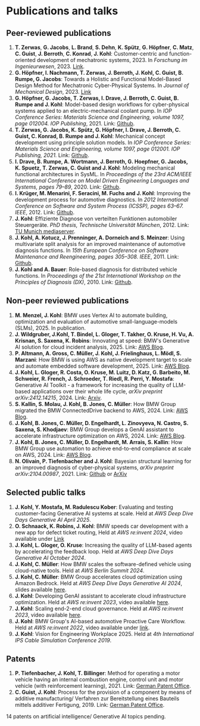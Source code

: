 # Publications and talks

## Peer-reviewed publications
1. **T. Zerwas**, **G. Jacobs**, **L. Brand**, **S. Dehn**, **K. Spütz**, **G. Höpfner**, **C. Matz**, **C. Guist**, **J. Berroth**, **C. Konrad**, **J. Kohl**: Customer-centric and function-oriented development of mechatronic systems, 2023. In *Forschung im Ingenieurwesen*, 2023. [Link](https://link.springer.com/article/10.1007/s10010-023-00658-7).
2. **G. Höpfner, I. Nachmann, T. Zerwas, J. Berroth, J. Kohl, C. Guist, B. Rumpe, G. Jacobs**: Towards a Holistic and Functional Model-Based Design Method for Mechatronic Cyber-Physical Systems. In *Journal of Mechanical Design*, 2023. [Link](https://asmedigitalcollection.asme.org/computingengineering/article-abstract/doi/10.1115/1.4056807/1156489/Towards-a-Holistic-and-Functional-Model-Based)
3.  **G. Höpfner, G. Jacobs, T. Zerwas, I. Drave, J. Berroth, C. Guist, B. Rumpe and J. Kohl**: Model-based design workflows for cyber-physical systems applied to an electric-mechanical coolant pump. In *IOP Conference Series: Materials Science and Engineering, volume 1097, page 012004. IOP Publishing*, 2021. Link: [Github](https://github.com/JensKohl/Publications/blob/main/2021%20Model-Based%20Design%20Workflows%20for%20Cyber-Physical%20Systems%20Applied%20to%20an%20Electric-Mechanical%20Coolant%20Pump.pdf).
4.  **T. Zerwas, G. Jacobs, K. Spütz, G. Höpfner, I. Drave, J. Berroth, C. Guist, C. Konrad, B. Rumpe and J. Kohl**: Mechanical concept development using principle solution models. In *IOP Conference Series: Materials Science and Engineering, volume 1097, page 012001. IOP Publishing, 2021.* Link: [Github](https://github.com/JensKohl/Publications/blob/main/2021%20Mechanical%20concept%20development%20using%20principle%20solution%20models.pdf).
5.  **I. Drave, B. Rumpe, A. Wortmann, J. Berroth, G. Hoepfner, G. Jacobs, K. Spuetz, T. Zerwas, C. Guist and J. Kohl**: Modeling mechanical functional architectures in SysML. In *Proceedings of the 23rd ACM/IEEE International Conference on Model Driven Engineering Languages and Systems, pages 79–89*, 2020. Link: [Github](https://github.com/JensKohl/Publications/blob/main/2020%20Modeling-Mechanical-Functional-Architectures-in-SysML.pdf).
6.  **I. Krüger, M. Menarini, F. Seracini, M. Fuchs and J. Kohl**: Improving the development process for automotive diagnostics. In *2012 International Conference on Software and System Process (ICSSP), pages 63–67. IEEE*, 2012. Link: [Github](https://github.com/JensKohl/Publications/blob/main/2012%20Improving%20Development%20Process%20for%20Automotive%20Diagnostics.pdf).
7.  **J. Kohl**: Effiziente Diagnose von verteilten Funktionen automobiler Steuergeräte. *PhD thesis, Technische Universität München*, 2012. 
Link: [TU Munich mediaserver](https://mediatum.ub.tum.de/doc/1080315/1080315.pdf).
8.  **J. Kohl, A. Kotucz, J. Prenninger, A. Dorneich and S. Meinzer**: Using multivariate split analysis for an improved maintenance of automotive diagnosis functions. In *15th European Conference on Software Maintenance and Reengineering, pages 305–308. IEEE*, 2011. Link: [Github](https://github.com/JensKohl/Publications/blob/main/2011%20Using%20multivariate%20split%20analysis%20for%20an%20improved%20maintenance%20of%20automotive%20diagnosis%20functions.pdf).
9.  **J. Kohl and A. Bauer**: Role-based diagnosis for distributed vehicle functions. In *Proceedings of the 21st International Workshop on the Principles of Diagnosis (DX)*, 2010. Link: [Github](https://github.com/JensKohl/Publications/blob/main/2010%20Role-Based%20Diagnosis%20for%20Distributed%20Vehicle%20Functions.pdf).

## Non-peer reviewed publications
1. **M. Menzel, J. Kohl**: BMW uses Vertex AI to automate building, optimization and evaluation of automotive small-language-models (SLMs), 2025. In publication.
2. **J. Wildgruber, J.Kohl, T. Bindel, L. Gloger, T. Takher, O. Kruse, H. Vu, A. Krisnan, S. Saxena, K. Robins**: Innovating at speed: BMW's Generative AI solution for cloud incident analysis, 2025. Link: [AWS Blog](https://aws.amazon.com/blogs/machine-learning/innovating-at-speed-bmws-generative-ai-solution-for-cloud-incident-analysis/).
3. **P. Altmann, A. Gross, C. Müller, J. Kohl, J. Frielinghaus, L. Mödl, S. Marzani**: How BMW is using AWS as native development target to scale and automate embedded software development, 2025. Link: [AWS Blog](https://aws.amazon.com/de/blogs/industries/how-bmw-uses-aws-to-scale-and-automate-sdv-with-virtual-ecus/).
4. **J. Kohl, L. Gloger, R. Costa, O. Kruse, M. Luitz, D. Katz, G. Barbeito, M. Schweier, R. French, J. Schroeder, T. Riedl, R. Perri, Y. Mostafa**: Generative AI Toolkit - a framework for increasing the quality of LLM-based applications over their whole life cycle, *arXiv preprint arXiv:2412.14215*, 2024. Link: [Arxiv](https://arxiv.org/abs/2412.14215).
5. **S. Kallin, S. Molau, J. Kohl, B. Jones, C. Müller**: How BMW Group migrated the BMW ConnectedDrive backend to AWS, 2024. Link: [AWS Blog](https://aws.amazon.com/de/blogs/migration-and-modernization/accelerating-to-the-cloud-bmw-connecteddrives-migration-to-aws-and-lessons-for-the-road-ahead).
6. **J. Kohl, B. Jones, C. Müller, D. Engelhardt, L. Zinovyeva, N. Castro, S. Saxena, S. Khodjaev**: BMW Group develops a GenAI assistant to accelerate infrastructure optimization on AWS, 2024. Link: [AWS Blog](https://aws.amazon.com/de/blogs/industries/bmw-group-develops-a-genai-assistant-to-accelerate-infrastructure-optimization-on-aws/).
7. **J. Kohl, B. Jones, C. Müller, D. Engelhardt, M. Arrais, S. Kallin**: How BMW Group use automation to achieve end-to-end compliance at scale on AWS, 2024. Link: [AWS Blog](https://aws.amazon.com/de/blogs/mt/how-bmw-group-uses-automation-to-achieve-end-to-end-compliance-at-scale-on-aws/).
8. **N. Olivain, P. Tiefenbacher and J. Kohl**: Bayesian structural learning for an improved diagnosis of cyber-physical systems, *arXiv preprint arXiv:2104.00987*, 2021. Link: [Github](https://github.com/JensKohl/Publications/blob/main/2021%20Bayesian%20Structural%20Learning%20for%20an%20Improved%20Diagnosis%20of%20Cyber-Physical%20Systems.pdf) or [ArXiv](https://arxiv.org/abs/2104.00987)
  
## Selected public talks
1. **J. Kohl, Y. Mostafa, M. Radulescu Kober**: Evaluating and testing customer-facing Generative AI systems at scale. Held at *AWS Deep Dive Days Generative AI April 2025*.
2. **O. Schnaack, K. Robins, J. Kohl**: BMW speeds car development with a new app for defect ticket routing, Held at *AWS re:invent 2024*, video available under [Link](https://www.youtube.com/watch?v=ScTLkWMKfIs)
3. **J. Kohl, L. Gloger, O. Kruse**: Increasing the quality of LLM-based agents by accelerating the feedback loop. Held at *AWS Deep Dive Days Generative AI October 2024*.
4. **J. Kohl, C. Müller**: How BMW scales the software-defined vehicle using cloud-native tools. Held at *AWS Berlin Summit 2024*.
5. **J. Kohl, C. Müller**: BMW Group accelerates cloud optimization using Amazon Bedrock. Held at *AWS Deep Dive Days Generative AI 2024*, slides available [here](https://d1ybtq23qyanx7.cloudfront.net/_assets/local/slides/GenAIDeepDive2024_SES201_BMW_Group_accelerates_cloud_optimization_using_Amazon_Bedrock.pdf).
6. **J. Kohl**: Developing GenAI assistant to accelerate cloud infrastructure optimization. Held at *AWS re:invent 2023*, video available [here](https://youtu.be/1Lat8dP7Eq0?si=MHyavcQvHizv1Vy7&t=2453).
7. **J. Kohl**: Scaling end-2-end cloud governance. Held at *AWS re:invent 2023*, video available [here](https://www.youtube.com/watch?v=SI2kk-4Jskk&t=250s).
8. **J. Kohl**: BMW Group's AI-based automotive Proactive Care Workflow. Held at *AWS re:invent 2022*, video available under [link](https://www.youtube.com/watch?v=SI2kk-4Jskk&t=250s).
9. **J. Kohl**: Vision for Engineering Workplace 2025. Held at *4th International IPS Cable Simulation Conference 2019*.
 
## Patents
1. **P. Tiefenbacher, J. Kohl, T. Billinger**: Method for operating a motor vehicle having an internal combustion engine, control unit and motor vehicle (with reinforcement learning), 2021. Link: [German Patent Office](https://patentimages.storage.googleapis.com/b0/86/60/f974de6b65fe5a/DE102021113982A1.pdf).
2. **C. Guist, J. Kohl**: Process for the provision of a component by means of additive manufacturing/ Verfahren zur Bereitstellung eines Bauteils mittels additiver Fertigung, 2019. Link: [German Patent Office](https://patentimages.storage.googleapis.com/a7/c7/cb/16b1c2d0049c53/DE102019134446A1.pdf).
   
14 patents on artificial intelligence/ Generative AI topics pending.
